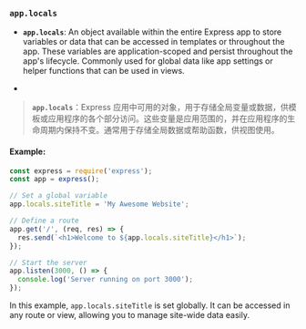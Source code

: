### `app.locals`

- **`app.locals`**: An object available within the entire Express app to store variables or data that can be accessed in templates or throughout the app. These variables are application-scoped and persist throughout the app's lifecycle. Commonly used for global data like app settings or helper functions that can be used in views.

- <audio src="C:\Users\10691\Downloads\__`app.locals`_.mp3"></audio>

> **`app.locals`**：Express 应用中可用的对象，用于存储全局变量或数据，供模板或应用程序的各个部分访问。这些变量是应用范围的，并在应用程序的生命周期内保持不变。通常用于存储全局数据或帮助函数，供视图使用。
>
> <audio src="C:\Users\10691\Downloads\app.locals：Expr.mp3"></audio>

#### Example:

<audio src="C:\Users\10691\Downloads\app.locals 是一个全.mp3"></audio>

```js
const express = require('express');
const app = express();

// Set a global variable
app.locals.siteTitle = 'My Awesome Website';

// Define a route
app.get('/', (req, res) => {
  res.send(`<h1>Welcome to ${app.locals.siteTitle}</h1>`);
});

// Start the server
app.listen(3000, () => {
  console.log('Server running on port 3000');
});
```

In this example, `app.locals.siteTitle` is set globally. It can be accessed in any route or view, allowing you to manage site-wide data easily.
